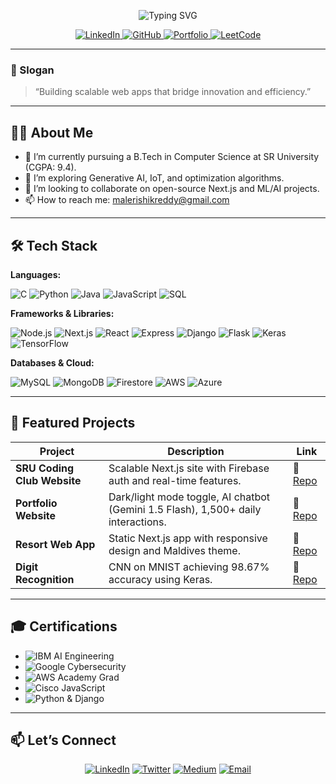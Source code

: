 <!-- Banner / Header -->
<p align="center">
  <img src="https://readme-typing-svg.herokuapp.com?font=Fira+Code&size=24&color=00FF00&center=true&vCenter=true&width=500&lines=Hello+%F0%9F%91%8B,+I'm+Rishik+Reddy" alt="Typing SVG"/>

  <!-- Social Icons (update URLs behind the scenes) -->
  <p align="center">
    <a href="[LINKEDIN_URL]" target="_blank">
      <img src="https://img.shields.io/badge/LinkedIn-Profile-blue?logo=linkedin" alt="LinkedIn" />
    </a>
    <a href="[GITHUB_URL]" target="_blank">
      <img src="https://img.shields.io/badge/GitHub-Profile-gray?logo=github" alt="GitHub" />
    </a>
    <a href="[PORTFOLIO_URL]" target="_blank">
      <img src="https://img.shields.io/badge/Portfolio-Visit-darkgreen?logo=about.me" alt="Portfolio" />
    </a>
    <a href="[LEETCODE_URL]" target="_blank">
      <img src="https://img.shields.io/badge/LeetCode-Solutions-yellow?logo=leetcode" alt="LeetCode" />
    </a>
  </p>
</p>

---

### 💬 Slogan
> “Building scalable web apps that bridge innovation and efficiency.”

---

## 👨‍💻 About Me
- 🔭 I’m currently pursuing a B.Tech in Computer Science at SR University (CGPA: 9.4).  
- 🌱 I’m exploring Generative AI, IoT, and optimization algorithms.  
- 👯 I’m looking to collaborate on open-source Next.js and ML/AI projects.  
- 📫 How to reach me: malerishikreddy@gmail.com  

---

## 🛠️ Tech Stack
**Languages:**  
<p>
  <img src="https://img.shields.io/badge/C-555555?logo=c" alt="C" />
  <img src="https://img.shields.io/badge/Python-3776AB?logo=python" alt="Python" />
  <img src="https://img.shields.io/badge/Java-007396?logo=java" alt="Java" />
  <img src="https://img.shields.io/badge/JavaScript-F7DF1E?logo=javascript" alt="JavaScript" />
  <img src="https://img.shields.io/badge/SQL-4479A1?logo=mysql" alt="SQL" />
</p>

**Frameworks & Libraries:**  
<p>
  <img src="https://img.shields.io/badge/Node.js-339933?logo=node.js" alt="Node.js" />
  <img src="https://img.shields.io/badge/Next.js-000000?logo=next.js" alt="Next.js" />
  <img src="https://img.shields.io/badge/React.js-61DAFB?logo=react" alt="React" />
  <img src="https://img.shields.io/badge/Express.js-000000?logo=express" alt="Express" />
  <img src="https://img.shields.io/badge/Django-092E20?logo=django" alt="Django" />
  <img src="https://img.shields.io/badge/Flask-000000?logo=flask" alt="Flask" />
  <img src="https://img.shields.io/badge/Keras-D00000?logo=keras" alt="Keras" />
  <img src="https://img.shields.io/badge/TensorFlow-FF6F00?logo=tensorflow" alt="TensorFlow" />
</p>

**Databases & Cloud:**  
<p>
  <img src="https://img.shields.io/badge/MySQL-4479A1?logo=mysql" alt="MySQL" />
  <img src="https://img.shields.io/badge/MongoDB-47A248?logo=mongodb" alt="MongoDB" />
  <img src="https://img.shields.io/badge/Firestore-FADA63?logo=google-cloud" alt="Firestore" />
  <img src="https://img.shields.io/badge/AWS-232F3E?logo=amazon-aws" alt="AWS" />
  <img src="https://img.shields.io/badge/Azure-0089D6?logo=microsoft-azure" alt="Azure" />
</p>

---

## 🌟 Featured Projects
| Project | Description | Link |
| ------- | ----------- | ---- |
| **SRU Coding Club Website** | Scalable Next.js site with Firebase auth and real-time features. | 🔗 [Repo](#) |
| **Portfolio Website** | Dark/light mode toggle, AI chatbot (Gemini 1.5 Flash), 1,500+ daily interactions. | 🔗 [Repo](#) |
| **Resort Web App** | Static Next.js app with responsive design and Maldives theme. | 🔗 [Repo](#) |
| **Digit Recognition** | CNN on MNIST achieving 98.67% accuracy using Keras. | 🔗 [Repo](#) |

---

## 🎓 Certifications
- ![IBM AI Engineering](https://img.shields.io/badge/IBM-AI%20Engineering-orange?logo=ibm)  
- ![Google Cybersecurity](https://img.shields.io/badge/Google-Cybersecurity-blue?logo=google)  
- ![AWS Academy Grad](https://img.shields.io/badge/AWS-Cloud%20Foundations-yellow?logo=amazon-aws)  
- ![Cisco JavaScript](https://img.shields.io/badge/Cisco-JS%20Essentials-red?logo=cisco)  
- ![Python & Django](https://img.shields.io/badge/Python-Django-success?logo=python)  

---

## 📫 Let’s Connect
<p align="center">
  <a href="[LINKEDIN_URL]"><img src="https://img.shields.io/badge/LinkedIn-Connect-blue?logo=linkedin" alt="LinkedIn" /></a>
  <a href="[TWITTER_URL]"><img src="https://img.shields.io/badge/Twitter-Follow-1DA1F2?logo=twitter" alt="Twitter" /></a>
  <a href="[MEDIUM_URL]"><img src="https://img.shields.io/badge/Medium-Read-black?logo=medium" alt="Medium" /></a>
  <a href="mailto:malerishikreddy@gmail.com"><img src="https://img.shields.io/badge/Email-Send-red?logo=gmail" alt="Email" /></a>
</p>

